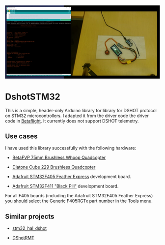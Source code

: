 <a href="https://www.youtube.com/watch?v=os9GA9R-1A4"><img src="image.png" width=600></a>

# DshotSTM32

This is a simple, header-only Arduino library for library for DSHOT protocol
on STM32 microcontrollers.  I adapted it from the driver code the driver code in
[Betaflight](https://github.com/betaflight/betaflight).
It currently does not support DSHOT telemetry.

## Use cases

I have used this library successfully with the following hardware:

* [BetaFVP 75mm Brushless Whoop Quadcopter](https://betafpv.com/products/beta75x-2s-whoop-quadcopter)

* [Diatone Cube 229 Brushless Quadcopter](https://www.diatoneusa.com/store/p659/Diatone_Toothpick_Cube_229_8500_PNF.html)

* [Adafruit STM32F405 Feather Express](https://learn.adafruit.com/adafruit-stm32f405-feather-express/) development board.

* [Adafruit STM32F411 "Black Pill"](https://www.adafruit.com/product/4877) development board.

For all F405 boards (including the Adafruit STM32F405 Feather Express) you should select
the Generic F405RGTx part number in the Tools menu.

## Similar projects

* [stm32\_hal\_dshot](https://github.com/mokhwasomssi/stm32\_hal\_dshot)

* [DShotRMT](https://github.com/derdoktor667/DShotRMT)
